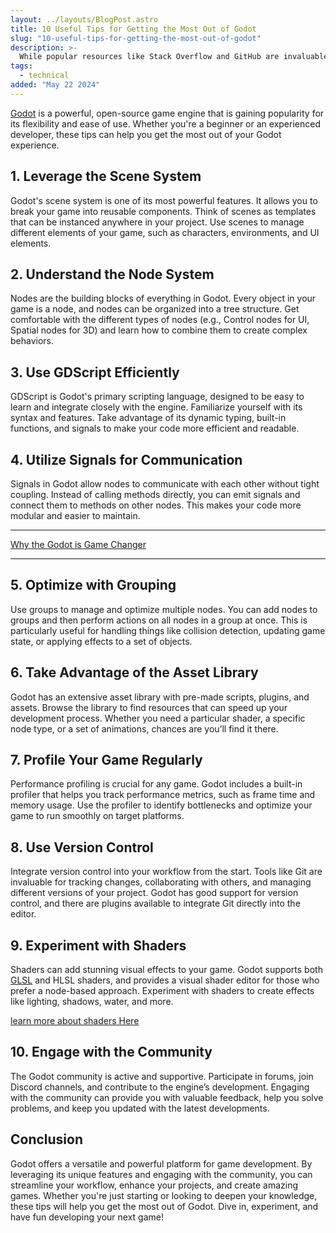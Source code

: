 ```yaml
---
layout: ../layouts/BlogPost.astro
title: 10 Useful Tips for Getting the Most Out of Godot
slug: "10-useful-tips-for-getting-the-most-out-of-godot"
description: >-
  While popular resources like Stack Overflow and GitHub are invaluable, there are several lesser-known gems that can significantly boost your development skills. Here are nine essential, but less commonly mentioned, websites that can help you become a 10x developer.
tags:
  - technical
added: "May 22 2024"
---
```


[Godot](https://glsl.site/tag/godot/) is a powerful, open-source game engine that is gaining popularity for its flexibility and ease of use. Whether you're a beginner or an experienced developer, these tips can help you get the most out of your Godot experience.

## 1. Leverage the Scene System

Godot's scene system is one of its most powerful features. It allows you to break your game into reusable components. Think of scenes as templates that can be instanced anywhere in your project. Use scenes to manage different elements of your game, such as characters, environments, and UI elements.

## 2. Understand the Node System

Nodes are the building blocks of everything in Godot. Every object in your game is a node, and nodes can be organized into a tree structure. Get comfortable with the different types of nodes (e.g., Control nodes for UI, Spatial nodes for 3D) and learn how to combine them to create complex behaviors.

## 3. Use GDScript Efficiently

GDScript is Godot's primary scripting language, designed to be easy to learn and integrate closely with the engine. Familiarize yourself with its syntax and features. Take advantage of its dynamic typing, built-in functions, and signals to make your code more efficient and readable.

## 4. Utilize Signals for Communication

Signals in Godot allow nodes to communicate with each other without tight coupling. Instead of calling methods directly, you can emit signals and connect them to methods on other nodes. This makes your code more modular and easier to maintain.

---

[Why the Godot is Game Changer](/post/why-godot-is-a-game-changer-in-game-development/)

---

## 5. Optimize with Grouping

Use groups to manage and optimize multiple nodes. You can add nodes to groups and then perform actions on all nodes in a group at once. This is particularly useful for handling things like collision detection, updating game state, or applying effects to a set of objects.

## 6. Take Advantage of the Asset Library

Godot has an extensive asset library with pre-made scripts, plugins, and assets. Browse the library to find resources that can speed up your development process. Whether you need a particular shader, a specific node type, or a set of animations, chances are you’ll find it there.

## 7. Profile Your Game Regularly

Performance profiling is crucial for any game. Godot includes a built-in profiler that helps you track performance metrics, such as frame time and memory usage. Use the profiler to identify bottlenecks and optimize your game to run smoothly on target platforms.

## 8. Use Version Control

Integrate version control into your workflow from the start. Tools like Git are invaluable for tracking changes, collaborating with others, and managing different versions of your project. Godot has good support for version control, and there are plugins available to integrate Git directly into the editor.

## 9. Experiment with Shaders

Shaders can add stunning visual effects to your game. Godot supports both [GLSL](https://glsl.site/) and HLSL shaders, and provides a visual shader editor for those who prefer a node-based approach. Experiment with shaders to create effects like lighting, shadows, water, and more.

[learn more about shaders Here](https://glsl.site/tag/shader/)

## 10. Engage with the Community

The Godot community is active and supportive. Participate in forums, join Discord channels, and contribute to the engine’s development. Engaging with the community can provide you with valuable feedback, help you solve problems, and keep you updated with the latest developments.

## Conclusion

Godot offers a versatile and powerful platform for game development. By leveraging its unique features and engaging with the community, you can streamline your workflow, enhance your projects, and create amazing games. Whether you're just starting or looking to deepen your knowledge, these tips will help you get the most out of Godot. Dive in, experiment, and have fun developing your next game!
